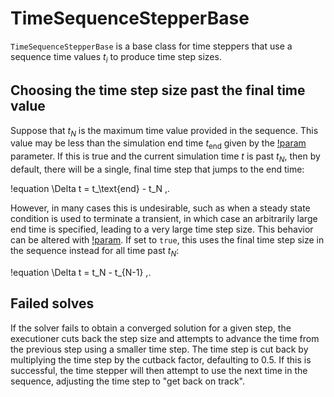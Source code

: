 # TimeSequenceStepperBase

`TimeSequenceStepperBase` is a base class for time steppers that use a sequence
time values $t_i$ to produce time step sizes.

## Choosing the time step size past the final time value

Suppose that $t_N$ is the maximum time value provided in the sequence. This value
may be less than the simulation end time $t_\text{end}$ given by the
[!param](/Executioner/Transient/end_time) parameter. If this is true and the current simulation
time $t$ is past $t_N$, then by default, there will be a single, final time step
that jumps to the end time:

!equation
\Delta t = t_\text{end} - t_N \,.

However, in many cases this is undesirable, such as when a steady state condition
is used to terminate a transient, in which case an arbitrarily large end time
is specified, leading to a very large time step size. This behavior can be
altered with [!param](/Executioner/TimeSteppers/TimeSequenceStepper/use_last_dt_after_last_t).
If set to `true`, this uses the final time step size in the sequence instead
for all time past $t_N$:

!equation
\Delta t = t_N - t_{N-1} \,.

## Failed solves

If the solver fails to obtain a converged solution for a given
step, the executioner cuts back the step size and attempts to advance the time
from the previous step using a smaller time step. The time step is cut back by
multiplying the time step by the cutback factor, defaulting to 0.5. If this is successful,
the time stepper will then attempt to use the next time in the sequence,
adjusting the time step to "get back on track".
